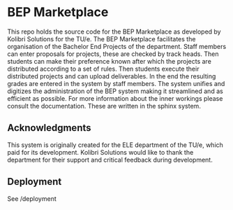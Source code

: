 # BEP Marketplace
This repo holds the source code for the BEP Marketplace as developed by Kolibri Solutions for the TU/e.
The BEP Marketplace facilitates the organisation of the Bachelor End Projects of the department. Staff members can enter proposals for projects, these are checked by track heads. Then students can make their preference known after which the projects are distributed according to a set of rules. Then students execute their distributed projects and can upload deliverables. In the end the resulting grades are entered in the system by staff members.
The system unifies and digitizes the administration of the BEP system making it streamlined and as efficient as possible. For more information about the inner workings please consult the documentation. These are written in the sphinx system.

## Acknowledgments
This system is originally created for the ELE department of the TU/e, which paid for its development. Kolibri Solutions would like to thank the department for their support and critical feedback during development.
 
## Deployment
See /deployment